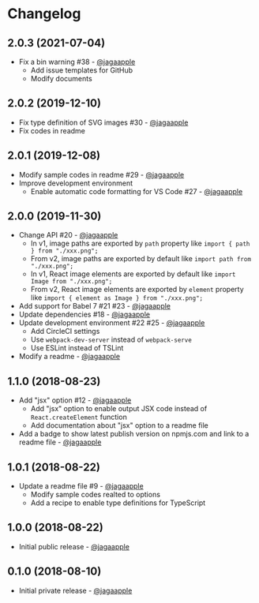 # Changelog
## 2.0.3 (2021-07-04)
- Fix a bin warning #38 - [@jagaapple](https://github.com/jagaapple)
  - Add issue templates for GitHub
  - Modify documents

## 2.0.2 (2019-12-10)
- Fix type definition of SVG images #30 - [@jagaapple](https://github.com/jagaapple)
- Fix codes in readme

## 2.0.1 (2019-12-08)
- Modify sample codes in readme #29 - [@jagaapple](https://github.com/jagaapple)
- Improve development environment
  - Enable automatic code formatting for VS Code #27 - [@jagaapple](https://github.com/jagaapple)

## 2.0.0 (2019-11-30)
- Change API #20 - [@jagaapple](https://github.com/jagaapple)
  - In v1, image paths are exported by `path` property like `import { path } from "./xxx.png";`
  - From v2, image paths are exported by default like `import path from "./xxx.png";`
  - In v1, React image elements are exported by default like `import Image from "./xxx.png";`
  - From v2, React image elements are exported by `element` property like `import { element as Image } from "./xxx.png";`
- Add support for Babel 7 #21 #23 - [@jagaapple](https://github.com/jagaapple)
- Update dependencies #18 - [@jagaapple](https://github.com/jagaapple)
- Update development environment #22 #25 - [@jagaapple](https://github.com/jagaapple)
  - Add CircleCI settings
  - Use `webpack-dev-server` instead of `webpack-serve`
  - Use ESLint instead of TSLint
- Modify a readme - [@jagaapple](https://github.com/jagaapple)

## 1.1.0 (2018-08-23)
- Add "jsx" option #12 - [@jagaapple](https://github.com/jagaapple)
  - Add "jsx" option to enable output JSX code instead of `React.createElement` function
  - Add documentation about "jsx" option to a readme file
- Add a badge to show latest publish version on npmjs.com and link to a readme file - [@jagaapple](https://github.com/jagaapple)

## 1.0.1 (2018-08-22)
- Update a readme file #9 - [@jagaapple](https://github.com/jagaapple)
  - Modify sample codes realted to options
  - Add a recipe to enable type definitions for TypeScript

## 1.0.0 (2018-08-22)
- Initial public release - [@jagaapple](https://github.com/jagaapple)

## 0.1.0 (2018-08-10)
- Initial private release - [@jagaapple](https://github.com/jagaapple)
